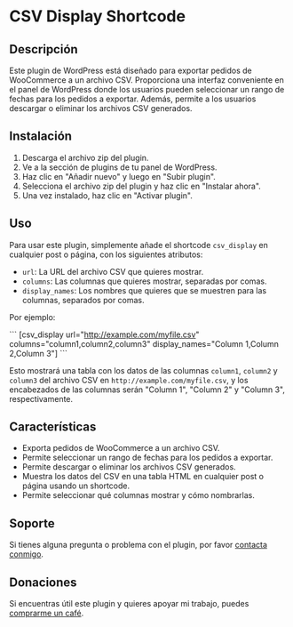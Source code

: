 # CSV Display Shortcode

## Descripción

Este plugin de WordPress está diseñado para exportar pedidos de WooCommerce a un archivo CSV. Proporciona una interfaz conveniente en el panel de WordPress donde los usuarios pueden seleccionar un rango de fechas para los pedidos a exportar. Además, permite a los usuarios descargar o eliminar los archivos CSV generados.

## Instalación

1. Descarga el archivo zip del plugin.
2. Ve a la sección de plugins de tu panel de WordPress.
3. Haz clic en "Añadir nuevo" y luego en "Subir plugin".
4. Selecciona el archivo zip del plugin y haz clic en "Instalar ahora".
5. Una vez instalado, haz clic en "Activar plugin".

## Uso

Para usar este plugin, simplemente añade el shortcode `csv_display` en cualquier post o página, con los siguientes atributos:

- `url`: La URL del archivo CSV que quieres mostrar.
- `columns`: Las columnas que quieres mostrar, separadas por comas.
- `display_names`: Los nombres que quieres que se muestren para las columnas, separados por comas.

Por ejemplo:

\`\`\`
[csv_display url="http://example.com/myfile.csv" columns="column1,column2,column3" display_names="Column 1,Column 2,Column 3"]
\`\`\`

Esto mostrará una tabla con los datos de las columnas `column1`, `column2` y `column3` del archivo CSV en `http://example.com/myfile.csv`, y los encabezados de las columnas serán "Column 1", "Column 2" y "Column 3", respectivamente.

## Características

- Exporta pedidos de WooCommerce a un archivo CSV.
- Permite seleccionar un rango de fechas para los pedidos a exportar.
- Permite descargar o eliminar los archivos CSV generados.
- Muestra los datos del CSV en una tabla HTML en cualquier post o página usando un shortcode.
- Permite seleccionar qué columnas mostrar y cómo nombrarlas.

## Soporte

Si tienes alguna pregunta o problema con el plugin, por favor [contacta conmigo](https://www.linkedin.com/in/mauricioperera/).

## Donaciones

Si encuentras útil este plugin y quieres apoyar mi trabajo, puedes [comprarme un café](https://www.buymeacoffee.com/rckflr).
